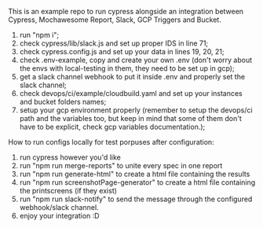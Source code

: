 This is an example repo to run cypress alongside an integration between Cypress, Mochawesome Report, Slack, GCP Triggers and Bucket.

1. run "npm i";
2. check cypress/lib/slack.js and set up proper IDS in line 71;
3. check cypress.config.js and set up your data in lines 19, 20, 21;
4. check .env-example, copy and create your own .env (don't worry about the envs with local-testing in them, they need to be set up in gcp);
5. get a slack channel webhook to put it inside .env and properly set the slack channel;
5. check devops/ci/example/cloudbuild.yaml and set up your instances and bucket folders names;
6. setup your gcp environment properly (remember to setup the devops/ci path and the variables too, but keep in mind that some of them don't have to be explicit, check gcp variables documentation.);

How to run configs locally for test porpuses after configuration:

1. run cypress however you'd like
2. run "npm run merge-reports" to unite every spec in one report
3. run "npm run generate-html" to create a html file containing the results
4. run "npm run screenshotPage-generator" to create a html file containing the printscreens (if they exist)
5. run "npm run slack-notify" to send the message through the configured webhook/slack channel.
6. enjoy your integration :D